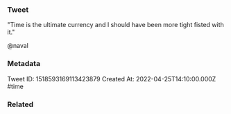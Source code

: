 ### Tweet
"Time is the ultimate currency and I should have been more tight fisted with it." 

@naval

### Metadata
Tweet ID: 1518593169113423879
Created At: 2022-04-25T14:10:00.000Z
#time 

### Related

